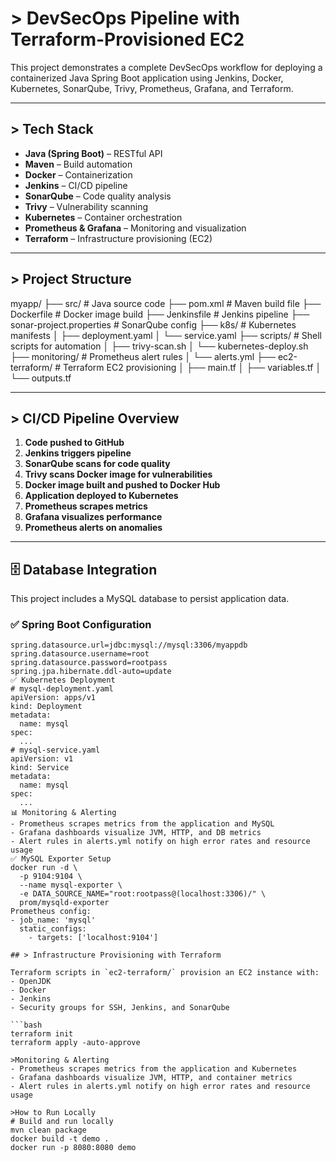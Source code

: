 # > DevSecOps Pipeline with Terraform-Provisioned EC2

This project demonstrates a complete DevSecOps workflow for deploying a containerized Java Spring Boot application using Jenkins, Docker, Kubernetes, SonarQube, Trivy, Prometheus, Grafana, and Terraform.

---

## > Tech Stack

- **Java (Spring Boot)** – RESTful API
- **Maven** – Build automation
- **Docker** – Containerization
- **Jenkins** – CI/CD pipeline
- **SonarQube** – Code quality analysis
- **Trivy** – Vulnerability scanning
- **Kubernetes** – Container orchestration
- **Prometheus & Grafana** – Monitoring and visualization
- **Terraform** – Infrastructure provisioning (EC2)

---

## > Project Structure

myapp/ ├── src/                         # Java source code ├── pom.xml                     # Maven build file ├── Dockerfile                  # Docker image build ├── Jenkinsfile                 # Jenkins pipeline ├── sonar-project.properties    # SonarQube config ├── k8s/                        # Kubernetes manifests │   ├── deployment.yaml │   └── service.yaml ├── scripts/                    # Shell scripts for automation │   ├── trivy-scan.sh │   └── kubernetes-deploy.sh ├── monitoring/                 # Prometheus alert rules │   └── alerts.yml ├── ec2-terraform/              # Terraform EC2 provisioning │   ├── main.tf │   ├── variables.tf │   └── outputs.tf

---

## > CI/CD Pipeline Overview

1. **Code pushed to GitHub**
2. **Jenkins triggers pipeline**
3. **SonarQube scans for code quality**
4. **Trivy scans Docker image for vulnerabilities**
5. **Docker image built and pushed to Docker Hub**
6. **Application deployed to Kubernetes**
7. **Prometheus scrapes metrics**
8. **Grafana visualizes performance**
9. **Prometheus alerts on anomalies**

---
## 🗄️ Database Integration

This project includes a MySQL database to persist application data.

### ✅ Spring Boot Configuration

```properties
spring.datasource.url=jdbc:mysql://mysql:3306/myappdb
spring.datasource.username=root
spring.datasource.password=rootpass
spring.jpa.hibernate.ddl-auto=update
✅ Kubernetes Deployment
# mysql-deployment.yaml
apiVersion: apps/v1
kind: Deployment
metadata:
  name: mysql
spec:
  ...
# mysql-service.yaml
apiVersion: v1
kind: Service
metadata:
  name: mysql
spec:
  ...
📊 Monitoring & Alerting
- Prometheus scrapes metrics from the application and MySQL
- Grafana dashboards visualize JVM, HTTP, and DB metrics
- Alert rules in alerts.yml notify on high error rates and resource usage
✅ MySQL Exporter Setup
docker run -d \
  -p 9104:9104 \
  --name mysql-exporter \
  -e DATA_SOURCE_NAME="root:rootpass@(localhost:3306)/" \
  prom/mysqld-exporter
Prometheus config:
- job_name: 'mysql'
  static_configs:
    - targets: ['localhost:9104']

## > Infrastructure Provisioning with Terraform

Terraform scripts in `ec2-terraform/` provision an EC2 instance with:
- OpenJDK
- Docker
- Jenkins
- Security groups for SSH, Jenkins, and SonarQube

```bash
terraform init
terraform apply -auto-approve

>Monitoring & Alerting
- Prometheus scrapes metrics from the application and Kubernetes
- Grafana dashboards visualize JVM, HTTP, and container metrics
- Alert rules in alerts.yml notify on high error rates and resource usage

>How to Run Locally
# Build and run locally
mvn clean package
docker build -t demo .
docker run -p 8080:8080 demo
